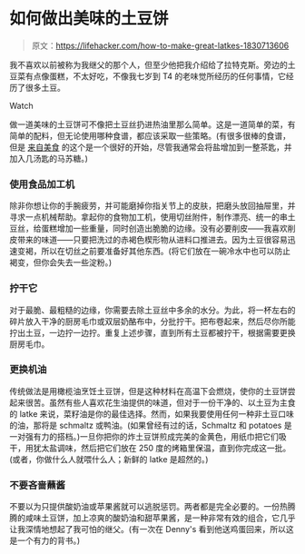 # 如何做出美味的土豆饼

> 原文：<https://lifehacker.com/how-to-make-great-latkes-1830713606>

我不喜欢以前被称为我继父的那个人，但至少他把我介绍给了拉特克斯。旁边的土豆菜有点像蛋糕，不太好吃，不像我七岁到 T4 的老味觉所经历的任何事情，它经历了很多土豆。

Watch

做一道美味的土豆饼可不像把土豆丝扔进热油里那么简单。这是一道简单的菜，有简单的配料，但无论使用哪种食谱，都应该采取一些策略。(有很多很棒的食谱，但是 [来自美食](https://www.epicurious.com/recipes/food/views/potato-latkes-104406) 的这个是一个很好的开始，尽管我通常会将盐增加到一整茶匙，并加入几汤匙的马苏糖。)

### 使用食品加工机

除非你想让你的手腕疲劳，并可能磨掉你指关节上的皮肤，把磨头放回抽屉里，并寻求一点机械帮助。拿起你的食物加工机，使用切丝附件，制作漂亮、统一的串土豆丝，给蛋糕增加一些重量，同时创造出脆脆的边缘。没有必要削皮——我喜欢削皮带来的味道——只要把洗过的赤褐色楔形物从进料口推进去。因为土豆很容易迅速变褐，所以在切丝之前要准备好其他东西。(将它们放在一碗冷水中也可以防止褐变，但你会失去一些淀粉。)

### 拧干它

对于最脆、最粗糙的边缘，你需要去除土豆丝中多余的水分。为此，将一杯左右的碎片放入干净的厨房毛巾或双层奶酪布中，分批拧干。把布卷起来，然后尽你所能拧出土豆，一边拧一边拧。重复上述步骤，直到所有土豆都被拧干，根据需要更换厨房毛巾。

### 更换机油

传统做法是用橄榄油烹饪土豆饼，但是这种材料在高温下会燃烧，使你的土豆饼尝起来很苦。虽然有些人喜欢花生油提供的味道，但对于一份干净的、以土豆为主食的 latke 来说，菜籽油是你的最佳选择。然而，如果我要使用任何一种非土豆口味的油，那将是 schmaltz 或鸭油。(如果曾经有过的话，Schmaltz 和 potatoes 是一对强有力的搭档。)一旦你把你的炸土豆饼煎成完美的金黄色，用纸巾把它们吸干，用犹太盐调味，然后把它们放在 250 度的烤箱里保温，直到你完成这一批。(或者，你做什么人就喂什么人；新鲜的 latke 是超然的。)

### 不要吝啬蘸酱

不要以为只提供酸奶油或苹果酱就可以逃脱惩罚。两者都是完全必要的。一份热腾腾的咸味土豆饼，加上凉爽的酸奶油和甜苹果酱，是一种非常有效的组合，它几乎让我深情地想起了我可怕的继父。(有一次在 Denny's 看到他送鸡蛋回来，所以这是一个有力的背书。)